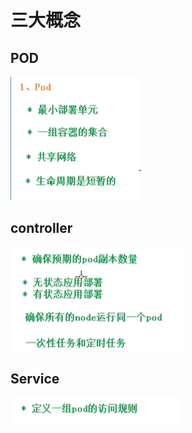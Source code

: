 # 三大概念

## POD

![image-20210615192623746](https://raw.githubusercontent.com/xgdwudi/images/master/img/image-20210615192623746.png)

## controller

![image-20210615192825676](https://raw.githubusercontent.com/xgdwudi/images/master/img/image-20210615192825676.png)

## Service

![image-20210615192906237](https://raw.githubusercontent.com/xgdwudi/images/master/img/image-20210615192906237.png)